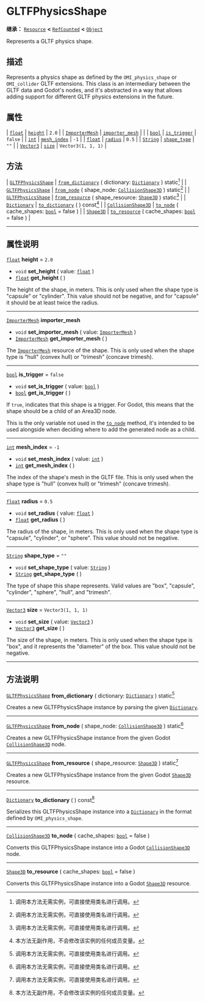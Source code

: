 <!-- ⚠ 请勿编辑本文件 ⚠ -->
<!-- 本文档使用脚本从 WeDot 引擎源码仓库生成。 -->
<!-- 生成脚本：https://github.com/WeDot-Engine/WeDot/tree/4.3/doc/tools/make_md.py； -->
<!-- 原文件：https://github.com/WeDot-Engine/WeDot/tree/4.3/modules/gltf/doc_classes/GLTFPhysicsShape.xml。 -->

<div id="_class_gltfphysicsshape"></div>

# GLTFPhysicsShape

**继承：** [`Resource`](class_resource.md) **<** [`RefCounted`](class_refcounted.md) **<** [`Object`](class_object.md)

Represents a GLTF physics shape.

## 描述

Represents a physics shape as defined by the `OMI_physics_shape` or `OMI_collider` GLTF extensions. This class is an intermediary between the GLTF data and Godot's nodes, and it's abstracted in a way that allows adding support for different GLTF physics extensions in the future.

## 属性

| [`float`](class_float.md)               | [`height`](#class_gltfphysicsshape_property_height)               | ``2.0``              |
| [`ImporterMesh`](class_importermesh.md) | [`importer_mesh`](#class_gltfphysicsshape_property_importer_mesh) |                      |
| [`bool`](class_bool.md)                 | [`is_trigger`](#class_gltfphysicsshape_property_is_trigger)       | ``false``            |
| [`int`](class_int.md)                   | [`mesh_index`](#class_gltfphysicsshape_property_mesh_index)       | ``-1``               |
| [`float`](class_float.md)               | [`radius`](#class_gltfphysicsshape_property_radius)               | ``0.5``              |
| [`String`](class_string.md)             | [`shape_type`](#class_gltfphysicsshape_property_shape_type)       | ``""``               |
| [`Vector3`](class_vector3.md)           | [`size`](#class_gltfphysicsshape_property_size)                   | ``Vector3(1, 1, 1)`` |

## 方法

| [`GLTFPhysicsShape`](class_gltfphysicsshape.md) | [`from_dictionary`](#class_gltfphysicsshape_method_from_dictionary) ( dictionary: [`Dictionary`](class_dictionary.md) ) static[^static] |
| [`GLTFPhysicsShape`](class_gltfphysicsshape.md) | [`from_node`](#class_gltfphysicsshape_method_from_node) ( shape_node: [`CollisionShape3D`](class_collisionshape3d.md) ) static[^static] |
| [`GLTFPhysicsShape`](class_gltfphysicsshape.md) | [`from_resource`](#class_gltfphysicsshape_method_from_resource) ( shape_resource: [`Shape3D`](class_shape3d.md) ) static[^static]       |
| [`Dictionary`](class_dictionary.md)             | [`to_dictionary`](#class_gltfphysicsshape_method_to_dictionary) ( ) const[^const]                                                       |
| [`CollisionShape3D`](class_collisionshape3d.md) | [`to_node`](#class_gltfphysicsshape_method_to_node) ( cache_shapes: [`bool`](class_bool.md) = false )                                   |
| [`Shape3D`](class_shape3d.md)                   | [`to_resource`](#class_gltfphysicsshape_method_to_resource) ( cache_shapes: [`bool`](class_bool.md) = false )                           |

<!-- rst-class:: classref-section-separator -->

---

## 属性说明

<div id="_class_gltfphysicsshape_property_height"></div>

[`float`](class_float.md) **height** = ``2.0`` <div id="class_gltfphysicsshape_property_height"></div>

- `void` **set_height** ( value: [`float`](class_float.md) )
- [`float`](class_float.md) **get_height** ( )

The height of the shape, in meters. This is only used when the shape type is "capsule" or "cylinder". This value should not be negative, and for "capsule" it should be at least twice the radius.

<!-- rst-class:: classref-item-separator -->

---

<div id="_class_gltfphysicsshape_property_importer_mesh"></div>

[`ImporterMesh`](class_importermesh.md) **importer_mesh** <div id="class_gltfphysicsshape_property_importer_mesh"></div>

- `void` **set_importer_mesh** ( value: [`ImporterMesh`](class_importermesh.md) )
- [`ImporterMesh`](class_importermesh.md) **get_importer_mesh** ( )

The [`ImporterMesh`](class_importermesh.md) resource of the shape. This is only used when the shape type is "hull" (convex hull) or "trimesh" (concave trimesh).

<!-- rst-class:: classref-item-separator -->

---

<div id="_class_gltfphysicsshape_property_is_trigger"></div>

[`bool`](class_bool.md) **is_trigger** = ``false`` <div id="class_gltfphysicsshape_property_is_trigger"></div>

- `void` **set_is_trigger** ( value: [`bool`](class_bool.md) )
- [`bool`](class_bool.md) **get_is_trigger** ( )

If `true`, indicates that this shape is a trigger. For Godot, this means that the shape should be a child of an Area3D node.

This is the only variable not used in the [`to_node`](#class_gltfphysicsshape_method_to_node) method, it's intended to be used alongside when deciding where to add the generated node as a child.

<!-- rst-class:: classref-item-separator -->

---

<div id="_class_gltfphysicsshape_property_mesh_index"></div>

[`int`](class_int.md) **mesh_index** = ``-1`` <div id="class_gltfphysicsshape_property_mesh_index"></div>

- `void` **set_mesh_index** ( value: [`int`](class_int.md) )
- [`int`](class_int.md) **get_mesh_index** ( )

The index of the shape's mesh in the GLTF file. This is only used when the shape type is "hull" (convex hull) or "trimesh" (concave trimesh).

<!-- rst-class:: classref-item-separator -->

---

<div id="_class_gltfphysicsshape_property_radius"></div>

[`float`](class_float.md) **radius** = ``0.5`` <div id="class_gltfphysicsshape_property_radius"></div>

- `void` **set_radius** ( value: [`float`](class_float.md) )
- [`float`](class_float.md) **get_radius** ( )

The radius of the shape, in meters. This is only used when the shape type is "capsule", "cylinder", or "sphere". This value should not be negative.

<!-- rst-class:: classref-item-separator -->

---

<div id="_class_gltfphysicsshape_property_shape_type"></div>

[`String`](class_string.md) **shape_type** = ``""`` <div id="class_gltfphysicsshape_property_shape_type"></div>

- `void` **set_shape_type** ( value: [`String`](class_string.md) )
- [`String`](class_string.md) **get_shape_type** ( )

The type of shape this shape represents. Valid values are "box", "capsule", "cylinder", "sphere", "hull", and "trimesh".

<!-- rst-class:: classref-item-separator -->

---

<div id="_class_gltfphysicsshape_property_size"></div>

[`Vector3`](class_vector3.md) **size** = ``Vector3(1, 1, 1)`` <div id="class_gltfphysicsshape_property_size"></div>

- `void` **set_size** ( value: [`Vector3`](class_vector3.md) )
- [`Vector3`](class_vector3.md) **get_size** ( )

The size of the shape, in meters. This is only used when the shape type is "box", and it represents the "diameter" of the box. This value should not be negative.

<!-- rst-class:: classref-section-separator -->

---

## 方法说明

<div id="_class_gltfphysicsshape_method_from_dictionary"></div>

[`GLTFPhysicsShape`](class_gltfphysicsshape.md) **from_dictionary** ( dictionary: [`Dictionary`](class_dictionary.md) ) static[^static]<div id="class_gltfphysicsshape_method_from_dictionary"></div>

Creates a new GLTFPhysicsShape instance by parsing the given [`Dictionary`](class_dictionary.md).

<!-- rst-class:: classref-item-separator -->

---

<div id="_class_gltfphysicsshape_method_from_node"></div>

[`GLTFPhysicsShape`](class_gltfphysicsshape.md) **from_node** ( shape_node: [`CollisionShape3D`](class_collisionshape3d.md) ) static[^static]<div id="class_gltfphysicsshape_method_from_node"></div>

Creates a new GLTFPhysicsShape instance from the given Godot [`CollisionShape3D`](class_collisionshape3d.md) node.

<!-- rst-class:: classref-item-separator -->

---

<div id="_class_gltfphysicsshape_method_from_resource"></div>

[`GLTFPhysicsShape`](class_gltfphysicsshape.md) **from_resource** ( shape_resource: [`Shape3D`](class_shape3d.md) ) static[^static]<div id="class_gltfphysicsshape_method_from_resource"></div>

Creates a new GLTFPhysicsShape instance from the given Godot [`Shape3D`](class_shape3d.md) resource.

<!-- rst-class:: classref-item-separator -->

---

<div id="_class_gltfphysicsshape_method_to_dictionary"></div>

[`Dictionary`](class_dictionary.md) **to_dictionary** ( ) const[^const]<div id="class_gltfphysicsshape_method_to_dictionary"></div>

Serializes this GLTFPhysicsShape instance into a [`Dictionary`](class_dictionary.md) in the format defined by `OMI_physics_shape`.

<!-- rst-class:: classref-item-separator -->

---

<div id="_class_gltfphysicsshape_method_to_node"></div>

[`CollisionShape3D`](class_collisionshape3d.md) **to_node** ( cache_shapes: [`bool`](class_bool.md) = false )<div id="class_gltfphysicsshape_method_to_node"></div>

Converts this GLTFPhysicsShape instance into a Godot [`CollisionShape3D`](class_collisionshape3d.md) node.

<!-- rst-class:: classref-item-separator -->

---

<div id="_class_gltfphysicsshape_method_to_resource"></div>

[`Shape3D`](class_shape3d.md) **to_resource** ( cache_shapes: [`bool`](class_bool.md) = false )<div id="class_gltfphysicsshape_method_to_resource"></div>

Converts this GLTFPhysicsShape instance into a Godot [`Shape3D`](class_shape3d.md) resource.

[^virtual]: 本方法通常需要用户覆盖才能生效。
[^const]: 本方法无副作用，不会修改该实例的任何成员变量。
[^vararg]: 本方法除了能接受在此处描述的参数外，还能够继续接受任意数量的参数。
[^constructor]: 本方法用于构造某个类型。
[^static]: 调用本方法无需实例，可直接使用类名进行调用。
[^operator]: 本方法描述的是使用本类型作为左操作数的有效运算符。
[^bitfield]: 这个值是由下列位标志构成位掩码的整数。
[^void]: 无返回值。
